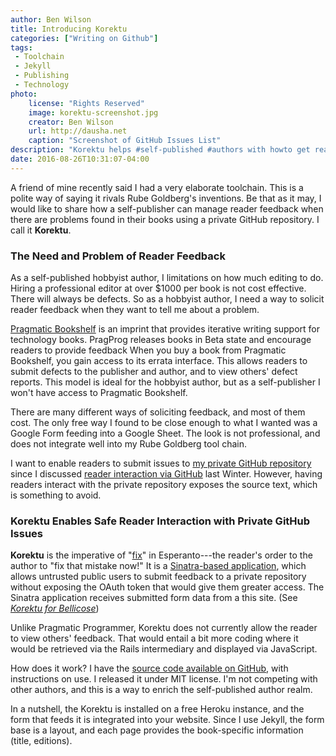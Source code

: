 ```yaml
---
author: Ben Wilson
title: Introducing Korektu
categories: ["Writing on Github"]
tags:
 - Toolchain
 - Jekyll
 - Publishing
 - Technology
photo:
    license: "Rights Reserved"
    image: korektu-screenshot.jpg
    creator: Ben Wilson
    url: http://dausha.net
    caption: "Screenshot of GitHub Issues List"
description: "Korektu helps #self-published #authors with howto get reader feedback into private #GitHub repo issues."
date: 2016-08-26T10:31:07-04:00
---
```


A friend of mine recently said I had a very elaborate toolchain. This is a polite way of saying it rivals Rube Goldberg's inventions. Be that as it may, I would like to share how a self-publisher can manage reader feedback when there are problems found in their books using a private GitHub repository. I call it **Korektu**.

<!--more-->

### The Need and Problem of Reader Feedback

As a self-published hobbyist author, I limitations on how much editing to do. Hiring a professional editor at over $1000 per book is not cost effective.  There will always be defects. So as a hobbyist author, I need a way to solicit reader feedback when they want to tell me about a problem.

[Pragmatic Bookshelf](https://pragprog.com/) is an imprint that provides iterative writing support for technology books.
PragProg releases books in Beta state and encourage readers to provide feedback
When you buy a book from Pragmatic Bookshelf, you gain access to its errata interface.
This allows readers to submit defects to the publisher and author, and to view others' defect reports. This model is ideal for the hobbyist author, but as a self-publisher I won't have access to Pragmatic Bookshelf.

There are many different ways of soliciting feedback, and most of them cost. The only free way I found to be close enough to what I wanted was a Google Form feeding into a Google Sheet. The look is not professional, and does not integrate well into my Rube Goldberg tool chain.

I want to enable readers to submit issues to [my private GitHub repository](/tags/#GitHub+as+an+Author) since I discussed [reader interaction via GitHub](/posts/github-to-work-with-your-beta-readers/) last Winter. However, having readers interact with the private repository exposes the source text, which is something to avoid.

### Korektu Enables Safe Reader Interaction with Private GitHub Issues

**Korektu** is the imperative of "[fix](https://glosbe.com/eo/en/korektu)" in Esperanto---the reader's order to the author to "fix that mistake now!" It is a [Sinatra-based application](http://sinatrarb.com), which allows untrusted public users to submit feedback to a private repository without exposing the OAuth token that would give them greater access. The Sinatra application receives submitted form data from a this site. (See *[Korektu for Bellicose](/korektu/bellicose)*)

Unlike Pragmatic Programmer, Korektu does not currently allow the reader to view others' feedback. That would entail a bit more coding where it would be retrieved via the Rails intermediary and displayed via JavaScript.

How does it work? I have the [source code available on GitHub](https://github.com/Merovex/korektu), with instructions on use. I released it under MIT license. I'm not competing with other authors, and this is a way to enrich the self-published author realm.

In a nutshell, the Korektu is installed on a free Heroku instance, and the form that feeds it is integrated into your website. Since I use Jekyll, the form base is a layout, and each page provides the book-specific information (title, editions).
